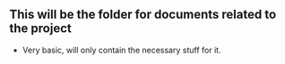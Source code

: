 ## This will be the folder for documents related to the project

- Very basic, will only contain the necessary stuff for it.

